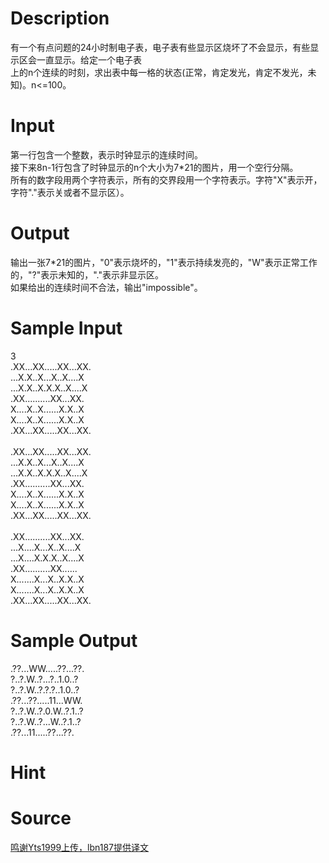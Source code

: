 
# Description

<div class="content"><div>有一个有点问题的24小时制电子表，电子表有些显示区烧坏了不会显示，有些显示区会一直显示。给定一个电子表</div>
<div>上的n个连续的时刻，求出表中每一格的状态(正常，肯定发光，肯定不发光，未知)。n&lt;=100。</div>
<div></div></div>

# Input

<div class="content"><div>第一行包含一个整数，表示时钟显示的连续时间。</div>
<div>接下来8n-1行包含了时钟显示的n个大小为7*21的图片，用一个空行分隔。</div>
<div>所有的数字段用两个字符表示，所有的交界段用一个字符表示。字符&#34;X&#34;表示开，字符&#34;.&#34;表示关或者不显示区）。</div>
<div></div></div>

# Output

<div class="content"><div>输出一张7*21的图片，&#34;0&#34;表示烧坏的，&#34;1&#34;表示持续发亮的，&#34;W&#34;表示正常工作的，&#34;?&#34;表示未知的，&#34;.&#34;表示非显示区。</div>
<div>如果给出的连续时间不合法，输出&#34;impossible&#34;。</div></div>

# Sample Input

<div class="content"><span class="sampledata">3<br/>
.XX...XX.....XX...XX.<br/>
...X.X..X...X..X....X<br/>
...X.X..X.X.X..X....X<br/>
.XX..........XX...XX.<br/>
X....X..X......X.X..X<br/>
X....X..X......X.X..X<br/>
.XX...XX.....XX...XX.<br/>
<br/>
.XX...XX.....XX...XX.<br/>
...X.X..X...X..X....X<br/>
...X.X..X.X.X..X....X<br/>
.XX..........XX...XX.<br/>
X....X..X......X.X..X<br/>
X....X..X......X.X..X<br/>
.XX...XX.....XX...XX.<br/>
<br/>
.XX..........XX...XX.<br/>
...X....X...X..X....X<br/>
...X....X.X.X..X....X<br/>
.XX..........XX......<br/>
X.......X...X..X.X..X<br/>
X.......X...X..X.X..X<br/>
.XX...XX.....XX...XX.<br/>
</span></div>

# Sample Output

<div class="content"><span class="sampledata">.??...WW.....??...??.<br/>
?..?.W..?...?..1.0..?<br/>
?..?.W..?.?.?..1.0..?<br/>
.??...??.....11...WW.<br/>
?..?.W..?.0.W..?.1..?<br/>
?..?.W..?...W..?.1..?<br/>
.??...11.....??...??.<br/>
</span></div>

# Hint

<div class="content"><p></p></div>

# Source

<div class="content"><p><a href="problemset.php?search=鸣谢Yts1999上传，lbn187提供译文">鸣谢Yts1999上传，lbn187提供译文</a></p></div>

